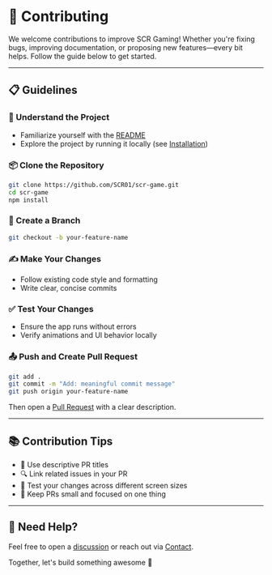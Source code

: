 # 🤝 Contributing

We welcome contributions to improve SCR Gaming! Whether you're fixing bugs, improving documentation, or proposing new features—every bit helps. Follow the guide below to get started.

---

## 📋 Guidelines

### 🧠 Understand the Project

* Familiarize yourself with the [README](https://github.com/SCR01/scr-game#readme)
* Explore the project by running it locally (see [Installation](./installation.md))

### 📦 Clone the Repository

```bash
git clone https://github.com/SCR01/scr-game.git
cd scr-game
npm install
```

### 🌱 Create a Branch

```bash
git checkout -b your-feature-name
```

### ✍️ Make Your Changes

* Follow existing code style and formatting
* Write clear, concise commits

### ✅ Test Your Changes

* Ensure the app runs without errors
* Verify animations and UI behavior locally

### 📤 Push and Create Pull Request

```bash
git add .
git commit -m "Add: meaningful commit message"
git push origin your-feature-name
```

Then open a [Pull Request](https://github.com/SCR01/scr-game/pulls) with a clear description.

---

## 📚 Contribution Tips

* 💬 Use descriptive PR titles
* 🔍 Link related issues in your PR
* 🧪 Test your changes across different screen sizes
* 🧼 Keep PRs small and focused on one thing

---

## 🙌 Need Help?

Feel free to open a [discussion](https://github.com/SCR01/scr-game/discussions) or reach out via [Contact](./contact.md).

Together, let's build something awesome 🚀